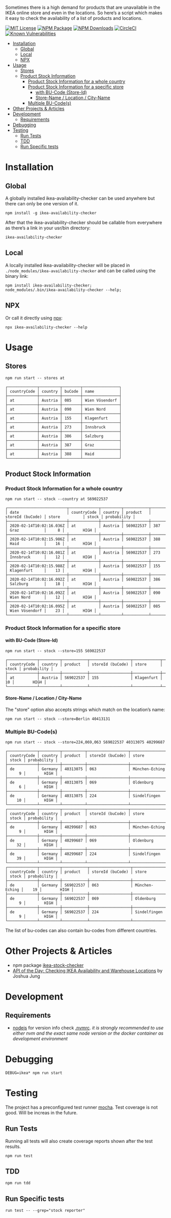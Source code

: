 Sometimes there is a high demand for products that are unavailable in the IKEA online store and even in the locations. So here’s a script which makes it easy to check the availability of a list of products and locations.

[![MIT License](https://badges.frapsoft.com/os/mit/mit.svg?v=102)](https://github.com/ellerbrock/open-source-badge/)
[![NPM Package](https://badge.fury.io/js/ikea-availability-checker.svg)](https://www.npmjs.com/package/ikea-availability-checker)
[![NPM Downloads](https://img.shields.io/npm/dt/ikea-availability-checker.svg)](https://www.npmjs.com/package/ikea-availability-checker)
[![CircleCI](https://circleci.com/gh/Ephigenia/ikea-availability-checker.svg?style=svg&circle-token=1907356b3e852337a9e5f96d9b99ef1942c4ffa2)](https://circleci.com/gh/Ephigenia/ikea-availability-checker)
[![Known Vulnerabilities](https://snyk.io/test/github/ephigenia/ikea-availability-checker/badge.svg)](https://snyk.io/test/github/ephigenia/ikea-availability-checker)

- [Installation](#installation)
    - [Global](#global)
    - [Local](#local)
    - [NPX](#npx)
- [Usage](#usage)
    - [Stores](#stores)
    - [Product Stock Information](#product-stock-information)
        - [Product Stock Information for a whole country](#product-stock-information-for-a-whole-country)
        - [Product Stock Information for a specific store](#product-stock-information-for-a-specific-store)
            - [with BU-Code (Store-Id)](#with-bu-code-store-id)
            - [Store-Name / Location / City-Name](#store-name--location--city-name)
        - [Multiple BU-Code(s)](#multiple-bu-codes)
- [Other Projects & Articles](#other-projects--articles)
- [Development](#development)
    - [Requirements](#requirements)
- [Debugging](#debugging)
- [Testing](#testing)
    - [Run Tests](#run-tests)
    - [TDD](#tdd)
    - [Run Specific tests](#run-specific-tests)

Installation
================================================================================

## Global

A globally installed ikea-availability-checker can be used anywhere but there can only be one version of it.

    npm install -g ikea-availability-checker

After that the ikea-availability-checker should be callable from everywhere as there’s a link in your usr/bin directory:

    ikea-availability-checker

## Local

A locally installed ikea-availability-checker will be placed in `./node_modules/ikea-availability-checker` and can be called using the binary link:

    npm install ikea-availability-checker;
    node_modules/.bin/ikea-availability-checker --help;

## NPX

Or call it directly using [npx](https://www.npmjs.com/package/npx):

    npx ikea-availability-checker --help



Usage
================================================================================

## Stores

    npm run start -- stores at

    ┌─────────────┬─────────┬────────┬────────────────┐
    │ countryCode │ country │ buCode │ name           │
    ├─────────────┼─────────┼────────┼────────────────┤
    │ at          │ Austria │ 085    │ Wien Vösendorf │
    ├─────────────┼─────────┼────────┼────────────────┤
    │ at          │ Austria │ 090    │ Wien Nord      │
    ├─────────────┼─────────┼────────┼────────────────┤
    │ at          │ Austria │ 155    │ Klagenfurt     │
    ├─────────────┼─────────┼────────┼────────────────┤
    │ at          │ Austria │ 273    │ Innsbruck      │
    ├─────────────┼─────────┼────────┼────────────────┤
    │ at          │ Austria │ 386    │ Salzburg       │
    ├─────────────┼─────────┼────────┼────────────────┤
    │ at          │ Austria │ 387    │ Graz           │
    ├─────────────┼─────────┼────────┼────────────────┤
    │ at          │ Austria │ 388    │ Haid           │
    └─────────────┴─────────┴────────┴────────────────┘


## Product Stock Information

### Product Stock Information for a whole country

    npm run start -- stock --country at S69022537

    ┌──────────────────────────┬─────────────┬─────────┬───────────┬──────────────────┬────────────────┬───────┬─────────────┐
    │ date                     │ countryCode │ country │ product   │ storeId (buCode) │ store          │ stock │ probability │
    ├──────────────────────────┼─────────────┼─────────┼───────────┼──────────────────┼────────────────┼───────┼─────────────┤
    │ 2020-02-14T10:02:16.036Z │ at          │ Austria │ S69022537 │ 387              │ Graz           │     8 │        HIGH │
    ├──────────────────────────┼─────────────┼─────────┼───────────┼──────────────────┼────────────────┼───────┼─────────────┤
    │ 2020-02-14T10:02:15.986Z │ at          │ Austria │ S69022537 │ 388              │ Haid           │    16 │        HIGH │
    ├──────────────────────────┼─────────────┼─────────┼───────────┼──────────────────┼────────────────┼───────┼─────────────┤
    │ 2020-02-14T10:02:16.081Z │ at          │ Austria │ S69022537 │ 273              │ Innsbruck      │    12 │        HIGH │
    ├──────────────────────────┼─────────────┼─────────┼───────────┼──────────────────┼────────────────┼───────┼─────────────┤
    │ 2020-02-14T10:02:15.988Z │ at          │ Austria │ S69022537 │ 155              │ Klagenfurt     │    13 │        HIGH │
    ├──────────────────────────┼─────────────┼─────────┼───────────┼──────────────────┼────────────────┼───────┼─────────────┤
    │ 2020-02-14T10:02:16.092Z │ at          │ Austria │ S69022537 │ 386              │ Salzburg       │    18 │        HIGH │
    ├──────────────────────────┼─────────────┼─────────┼───────────┼──────────────────┼────────────────┼───────┼─────────────┤
    │ 2020-02-14T10:02:16.092Z │ at          │ Austria │ S69022537 │ 090              │ Wien Nord      │    12 │        HIGH │
    ├──────────────────────────┼─────────────┼─────────┼───────────┼──────────────────┼────────────────┼───────┼─────────────┤
    │ 2020-02-14T10:02:16.095Z │ at          │ Austria │ S69022537 │ 085              │ Wien Vösendorf │    23 │        HIGH │
    └──────────────────────────┴─────────────┴─────────┴───────────┴──────────────────┴────────────────┴───────┴─────────────┘


### Product Stock Information for a specific store

#### with BU-Code (Store-Id)
    npm run start -- stock --store=155 S69022537

    ┌─────────────┬─────────┬───────────┬──────────────────┬────────────┬───────┬─────────────┐
    │ countryCode │ country │ product   │ storeId (buCode) │ store      │ stock │ probability │
    ├─────────────┼─────────┼───────────┼──────────────────┼────────────┼───────┼─────────────┤
    │ at          │ Austria │ S69022537 │ 155              │ Klagenfurt │    10 │        HIGH │
    └─────────────┴─────────┴───────────┴──────────────────┴────────────┴───────┴─────────────┘

#### Store-Name / Location / City-Name

The "store" option also accepts strings which match on the location’s name:

    npm run start -- stock --store=Berlin 40413131


### Multiple BU-Code(s)

    npm run start -- stock --store=224,069,063 S69022537 40313075 40299687

    ┌─────────────┬─────────┬──────────┬──────────────────┬────────────────┬───────┬─────────────┐
    │ countryCode │ country │ product  │ storeId (buCode) │ store          │ stock │ probability │
    ├─────────────┼─────────┼──────────┼──────────────────┼────────────────┼───────┼─────────────┤
    │ de          │ Germany │ 40313075 │ 063              │ München-Eching │     9 │        HIGH │
    ├─────────────┼─────────┼──────────┼──────────────────┼────────────────┼───────┼─────────────┤
    │ de          │ Germany │ 40313075 │ 069              │ Oldenburg      │     6 │        HIGH │
    ├─────────────┼─────────┼──────────┼──────────────────┼────────────────┼───────┼─────────────┤
    │ de          │ Germany │ 40313075 │ 224              │ Sindelfingen   │    10 │        HIGH │
    └─────────────┴─────────┴──────────┴──────────────────┴────────────────┴───────┴─────────────┘
    ┌─────────────┬─────────┬──────────┬──────────────────┬────────────────┬───────┬─────────────┐
    │ countryCode │ country │ product  │ storeId (buCode) │ store          │ stock │ probability │
    ├─────────────┼─────────┼──────────┼──────────────────┼────────────────┼───────┼─────────────┤
    │ de          │ Germany │ 40299687 │ 063              │ München-Eching │     9 │        HIGH │
    ├─────────────┼─────────┼──────────┼──────────────────┼────────────────┼───────┼─────────────┤
    │ de          │ Germany │ 40299687 │ 069              │ Oldenburg      │    32 │        HIGH │
    ├─────────────┼─────────┼──────────┼──────────────────┼────────────────┼───────┼─────────────┤
    │ de          │ Germany │ 40299687 │ 224              │ Sindelfingen   │    39 │        HIGH │
    └─────────────┴─────────┴──────────┴──────────────────┴────────────────┴───────┴─────────────┘
    ┌─────────────┬─────────┬───────────┬──────────────────┬────────────────┬───────┬─────────────┐
    │ countryCode │ country │ product   │ storeId (buCode) │ store          │ stock │ probability │
    ├─────────────┼─────────┼───────────┼──────────────────┼────────────────┼───────┼─────────────┤
    │ de          │ Germany │ S69022537 │ 063              │ München-Eching │    19 │        HIGH │
    ├─────────────┼─────────┼───────────┼──────────────────┼────────────────┼───────┼─────────────┤
    │ de          │ Germany │ S69022537 │ 069              │ Oldenburg      │     9 │        HIGH │
    ├─────────────┼─────────┼───────────┼──────────────────┼────────────────┼───────┼─────────────┤
    │ de          │ Germany │ S69022537 │ 224              │ Sindelfingen   │     9 │        HIGH │
    └─────────────┴─────────┴───────────┴──────────────────┴────────────────┴───────┴─────────────┘

The list of bu-codes can also contain bu-codes from different countries.

Other Projects & Articles
================================================================================

* npm package [ikea-stock-checker](https://www.npmjs.com/package/ikea-stock-checker)
* [API of the Day: Checking IKEA Availability and Warehouse Locations]( https://medium.com/@JoshuaAJung/api-of-the-day-ikea-availability-checks-8678794a9b52) by Joshua Jung


Development
================================================================================

## Requirements

- [nodejs](https://nodejs.org) for version info check [.nvmrc](./.nvmrc).
*it is strongly recommended to use either nvm and the exact same node version or the docker container as development environment*


Debugging
================================================================================

    DEBUG=ikea* npm run start


Testing
================================================================================

The project has a preconfigured test runner [mocha](https://mochajs.org/). Test coverage is not good. Will be increas in the future.

## Run Tests

Running all tests will also create coverage reports shown after the test results.

    npm run test

## TDD

    npm run tdd

## Run Specific tests

    run test -- --grep="stock reporter"
